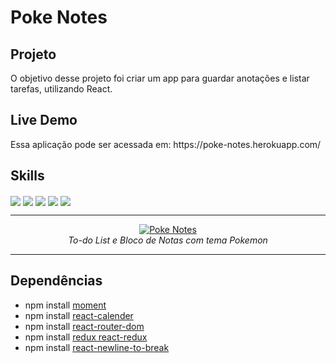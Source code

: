 <h1>Poke Notes</h1>

<h2>Projeto</h2>
<p>O objetivo desse projeto foi criar um app para guardar anotações e listar tarefas, utilizando React.<p>

<h2>Live Demo</h2>
<p>Essa aplicação pode ser acessada em: https://poke-notes.herokuapp.com/</p>

<h2>Skills</h2>
<div>
 
  <img align="center" src="https://img.shields.io/badge/HTML5-E34F26?style=for-the-badge&logo=html5&logoColor=white">
  <img align="center" src="https://img.shields.io/badge/CSS3-1572B6?style=for-the-badge&logo=css3&logoColor=white">
  <img align="center" src="https://img.shields.io/badge/JavaScript-F7DF1E?style=for-the-badge&logo=javascript&logoColor=black">
  <img align="center" src="https://img.shields.io/badge/React-20232A?style=for-the-badge&logo=react&logoColor=61DAFB">
  <img align="center" src="https://img.shields.io/badge/styled--components-DB7093?style=for-the-badge&logo=styled-components&logoColor=white">

</div>
                           
<hr/>

<p align="center">
  <a href="https://poke-notes.herokuapp.com/" target="_blank">
    <img 
         src="https://i.imgur.com/FfMbWMg.png" 
         alt="Poke Notes" 
    />
  </a>
  <br />
  <i>To-do List e Bloco de Notas com tema Pokemon</i>
</p>

<hr/>

  
  <h2>Dependências</h2>
  
  <ul>
 
  <li>npm install <a href="https://www.npmjs.com/package/moment" target="_blank">moment</a></li>
  
  <li>npm install <a href="https://www.npmjs.com/package/react-calendar" target="_blank">react-calender</a></li>
  
  <li>npm install <a href="https://www.npmjs.com/package/react-router-dom" target="_blank">react-router-dom</a></li>
  
  <li>npm install <a href="https://www.npmjs.com/package/react-redux" target="_blank">redux react-redux</a></li>
  
  <li>npm install <a href="https://www.npmjs.com/package/react-newline-to-break" target="_blank">react-newline-to-break</a></li>

</ul>
